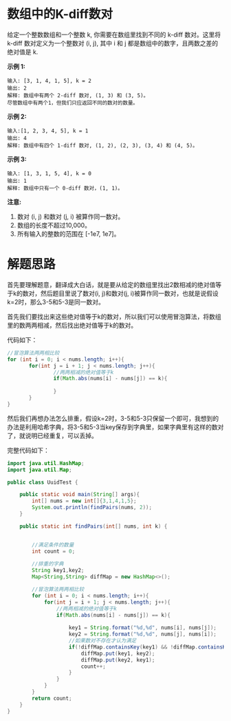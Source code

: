 # 数组中的K-diff数对
给定一个整数数组和一个整数 k, 你需要在数组里找到不同的 k-diff 数对。这里将 k-diff 数对定义为一个整数对 (i, j), 其中 i 和 j 都是数组中的数字，且两数之差的绝对值是 k.

**示例 1:**
```
输入: [3, 1, 4, 1, 5], k = 2
输出: 2
解释: 数组中有两个 2-diff 数对, (1, 3) 和 (3, 5)。
尽管数组中有两个1，但我们只应返回不同的数对的数量。
```
**示例 2:**
```
输入:[1, 2, 3, 4, 5], k = 1
输出: 4
解释: 数组中有四个 1-diff 数对, (1, 2), (2, 3), (3, 4) 和 (4, 5)。
```
**示例 3:**
```
输入: [1, 3, 1, 5, 4], k = 0
输出: 1
解释: 数组中只有一个 0-diff 数对，(1, 1)。
```
**注意:**
1. 数对 (i, j) 和数对 (j, i) 被算作同一数对。
2. 数组的长度不超过10,000。
3. 所有输入的整数的范围在 [-1e7, 1e7]。

# 解题思路
首先要理解题意，翻译成大白话，就是要从给定的数组里找出2数相减的绝对值等于k的数对，然后题目里说了数对(i, j)和数对(j, i)被算作同一数对，也就是说假设k=2时，那么3-5和5-3是同一数对。

首先我们要找出来这些绝对值等于k的数对，所以我们可以使用冒泡算法，将数组里的数两两相减，然后找出绝对值等于k的数对。

代码如下：
```java
//冒泡算法两两相比较
for (int i = 0; i < nums.length; i++){
       for(int j = i + 1; j < nums.length; j++){
               //两两相减的绝对值等于k
               if(Math.abs(nums[i] - nums[j]) == k){
              
               }
       }      
}
```
然后我们再想办法怎么排重，假设k=2时，3-5和5-3只保留一个即可，我想到的办法是利用哈希字典，将3-5和5-3当key保存到字典里，如果字典里有这样的数对了，就说明已经重复，可以丢掉。

完整代码如下：
```java
import java.util.HashMap;
import java.util.Map;

public class UuidTest {

    public static void main(String[] args){
        int[] nums = new int[]{3,1,4,1,5};
        System.out.println(findPairs(nums, 2));
    }

    public static int findPairs(int[] nums, int k) {


        //满足条件的数量
        int count = 0;
        
        //排重的字典
        String key1,key2;
        Map<String,String> diffMap = new HashMap<>();

        //冒泡算法两两相比较
        for (int i = 0; i < nums.length; i++){
            for(int j = i + 1; j < nums.length; j++){
                //两两相减的绝对值等于k
                if(Math.abs(nums[i] - nums[j]) == k){
                    
                    key1 = String.format("%d,%d", nums[i], nums[j]);
                    key2 = String.format("%d,%d", nums[j], nums[i]);
                    //如果数对不存在才认为满足
                    if(!diffMap.containsKey(key1) && !diffMap.containsKey(key2)) {
                        diffMap.put(key1, key2);
                        diffMap.put(key2, key1);
                        count++;
                    }
                }
            }
        }
        return count;
    }
}
```